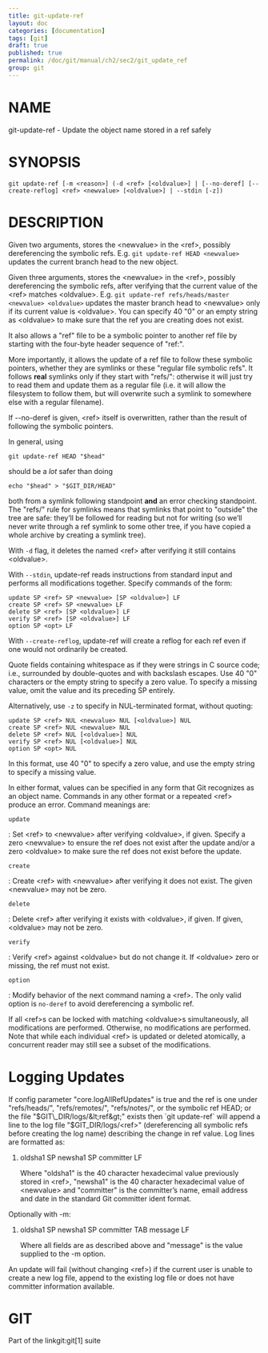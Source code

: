 ```yaml
---
title: git-update-ref
layout: doc
categories: [documentation]
tags: [git]
draft: true
published: true
permalink: /doc/git/manual/ch2/sec2/git_update_ref
group: git
---
```


NAME
====

git-update-ref - Update the object name stored in a ref safely

SYNOPSIS
========

    git update-ref [-m <reason>] (-d <ref> [<oldvalue>] | [--no-deref] [--create-reflog] <ref> <newvalue> [<oldvalue>] | --stdin [-z])

DESCRIPTION
===========

Given two arguments, stores the &lt;newvalue&gt; in the &lt;ref&gt;, possibly dereferencing the symbolic refs. E.g. `git update-ref HEAD
<newvalue>` updates the current branch head to the new object.

Given three arguments, stores the &lt;newvalue&gt; in the &lt;ref&gt;, possibly dereferencing the symbolic refs, after verifying that the current value of the &lt;ref&gt; matches &lt;oldvalue&gt;. E.g. `git update-ref refs/heads/master <newvalue> <oldvalue>` updates the master branch head to &lt;newvalue&gt; only if its current value is &lt;oldvalue&gt;. You can specify 40 "0" or an empty string as &lt;oldvalue&gt; to make sure that the ref you are creating does not exist.

It also allows a "ref" file to be a symbolic pointer to another ref file by starting with the four-byte header sequence of "ref:".

More importantly, it allows the update of a ref file to follow these symbolic pointers, whether they are symlinks or these "regular file symbolic refs". It follows **real** symlinks only if they start with "refs/": otherwise it will just try to read them and update them as a regular file (i.e. it will allow the filesystem to follow them, but will overwrite such a symlink to somewhere else with a regular filename).

If --no-deref is given, &lt;ref&gt; itself is overwritten, rather than the result of following the symbolic pointers.

In general, using

    git update-ref HEAD "$head"

should be a *lot* safer than doing

    echo "$head" > "$GIT_DIR/HEAD"

both from a symlink following standpoint **and** an error checking standpoint. The "refs/" rule for symlinks means that symlinks that point to "outside" the tree are safe: they’ll be followed for reading but not for writing (so we’ll never write through a ref symlink to some other tree, if you have copied a whole archive by creating a symlink tree).

With `-d` flag, it deletes the named &lt;ref&gt; after verifying it still contains &lt;oldvalue&gt;.

With `--stdin`, update-ref reads instructions from standard input and performs all modifications together. Specify commands of the form:

    update SP <ref> SP <newvalue> [SP <oldvalue>] LF
    create SP <ref> SP <newvalue> LF
    delete SP <ref> [SP <oldvalue>] LF
    verify SP <ref> [SP <oldvalue>] LF
    option SP <opt> LF

With `--create-reflog`, update-ref will create a reflog for each ref even if one would not ordinarily be created.

Quote fields containing whitespace as if they were strings in C source code; i.e., surrounded by double-quotes and with backslash escapes. Use 40 "0" characters or the empty string to specify a zero value. To specify a missing value, omit the value and its preceding SP entirely.

Alternatively, use `-z` to specify in NUL-terminated format, without quoting:

    update SP <ref> NUL <newvalue> NUL [<oldvalue>] NUL
    create SP <ref> NUL <newvalue> NUL
    delete SP <ref> NUL [<oldvalue>] NUL
    verify SP <ref> NUL [<oldvalue>] NUL
    option SP <opt> NUL

In this format, use 40 "0" to specify a zero value, and use the empty string to specify a missing value.

In either format, values can be specified in any form that Git recognizes as an object name. Commands in any other format or a repeated &lt;ref&gt; produce an error. Command meanings are:

`update`

:   Set &lt;ref&gt; to &lt;newvalue&gt; after verifying &lt;oldvalue&gt;, if given. Specify a zero &lt;newvalue&gt; to ensure the ref does not exist after the update and/or a zero &lt;oldvalue&gt; to make sure the ref does not exist before the update.

`create`

:   Create &lt;ref&gt; with &lt;newvalue&gt; after verifying it does not exist. The given &lt;newvalue&gt; may not be zero.

`delete`

:   Delete &lt;ref&gt; after verifying it exists with &lt;oldvalue&gt;, if given. If given, &lt;oldvalue&gt; may not be zero.

`verify`

:   Verify &lt;ref&gt; against &lt;oldvalue&gt; but do not change it. If &lt;oldvalue&gt; zero or missing, the ref must not exist.

`option`

:   Modify behavior of the next command naming a &lt;ref&gt;. The only valid option is `no-deref` to avoid dereferencing a symbolic ref.

If all &lt;ref&gt;s can be locked with matching &lt;oldvalue&gt;s simultaneously, all modifications are performed. Otherwise, no modifications are performed. Note that while each individual &lt;ref&gt; is updated or deleted atomically, a concurrent reader may still see a subset of the modifications.

Logging Updates
===============

If config parameter "core.logAllRefUpdates" is true and the ref is one under "refs/heads/", "refs/remotes/", "refs/notes/", or the symbolic ref HEAD; or the file "$GIT\_DIR/logs/&lt;ref&gt;" exists then `git update-ref` will append a line to the log file "$GIT\_DIR/logs/&lt;ref&gt;" (dereferencing all symbolic refs before creating the log name) describing the change in ref value. Log lines are formatted as:

1.  oldsha1 SP newsha1 SP committer LF

    Where "oldsha1" is the 40 character hexadecimal value previously stored in &lt;ref&gt;, "newsha1" is the 40 character hexadecimal value of &lt;newvalue&gt; and "committer" is the committer’s name, email address and date in the standard Git committer ident format.

Optionally with -m:

1.  oldsha1 SP newsha1 SP committer TAB message LF

    Where all fields are as described above and "message" is the value supplied to the -m option.

An update will fail (without changing &lt;ref&gt;) if the current user is unable to create a new log file, append to the existing log file or does not have committer information available.

GIT
===

Part of the linkgit:git\[1\] suite
